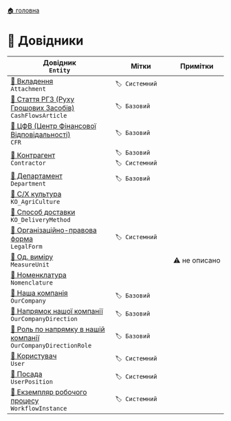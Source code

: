 ﻿[🏠 головна](../README.MD)

#  📘 Довідники

| Довідник </br> `Entity` | Мітки | Примітки |
| --- | --- | --- |
| [📘 Вкладення](./Attachment.md) </br> `Attachment` | `🏷️ Системний` | |
| [📘 Стаття РГЗ (Руху Грошових Засобів)](./CashFlowsArticle.md) </br> `CashFlowsArticle` | `🏷️ Базовий` | |
| [📘 ЦФВ (Центр Фінансової Відповідальності)](./CFR.md) </br> `CFR` | `🏷️ Базовий`  | |
| [📘 Контрагент](./Contractor.md) </br> `Contractor` | `🏷️ Базовий` `🏷️ Системний`  | |
| [📘 Департамент](./Department.md) </br> `Department` | `🏷️ Базовий`  | |
| [📘 С/Х культура](./KO_AgriCulture.md) </br> `KO_AgriCulture` |  |  |
| [📘 Способ доставки](./KO_DeliveryMethod.md) </br> `KO_DeliveryMethod` |  |  |
| [📘 Організаційно-правова форма](./LegalForm.md) </br> `LegalForm` | `🏷️ Системний`  |  |
| [📘 Од. виміру](./MeasureUnit.md) </br> `MeasureUnit` | | ⚠️ не описано |
| [📘 Номенклатура](./Nomenclature.md) </br> `Nomenclature`  | | |
| [📘 Наша компанія](./OurCompany.md) </br> `OurCompany` | `🏷️ Базовий`  | |
| [📘 Напрямок нашої компанії](./OurCompanyDirection.md) </br> `OurCompanyDirection` | `🏷️ Базовий`  | |
| [📘 Роль по напрямку в нашій компанії](./OurCompanyDirectionRole.md) </br> `OurCompanyDirectionRole` | `🏷️ Базовий`  | |
| [📘 Користувач](./User.md) </br> `User`  | `🏷️ Системний`  | |
| [📘 Посада](./UserPosition.md) </br> `UserPosition` | `🏷️ Системний`  | |
| [📘 Екземпляр робочого процесу](./WorkflowInstance.md) </br> `WorkflowInstance` | `🏷️ Системний`  | |